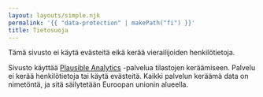 ```yaml
---
layout: layouts/simple.njk
permalink: '{{ "data-protection" | makePath("fi") }}'
title: Tietosuoja
---
```


Tämä sivusto ei käytä evästeitä eikä kerää vierailijoiden henkilötietoja.

Sivusto käyttää [Plausible Analytics](https://plausible.io) -palvelua tilastojen
keräämiseen. Palvelu ei kerää henkilötietoja tai käytä evästeitä. Kaikki
palvelun keräämä data on nimetöntä, ja sitä säilytetään Euroopan unionin
alueella.
